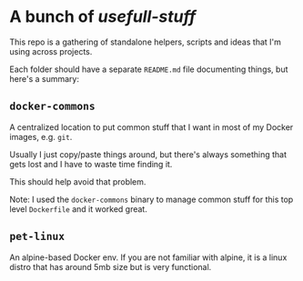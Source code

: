 # A bunch of **_usefull-stuff_**

This repo is a gathering of standalone helpers, scripts and ideas that I'm
using across projects.

Each folder should have a separate `README.md` file documenting things, but
here's a summary:

## `docker-commons`

A centralized location to put common stuff that I want in most of my Docker
images, e.g. `git`.

Usually I just copy/paste things around, but there's always something that gets
lost and I have to waste time finding it.

This should help avoid that problem.

Note: I used the `docker-commons` binary to manage common stuff for this top
level `Dockerfile` and it worked great.

## `pet-linux`

An alpine-based Docker env. If you are not familiar with alpine,
it is a linux distro that has around 5mb size but is very functional.
